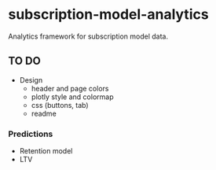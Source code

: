 # subscription-model-analytics
Analytics framework for subscription model data.

## TO DO
- Design
    - header and page colors
    - plotly style and colormap
    - css (buttons, tab)
    - readme

### Predictions
- Retention model
- LTV